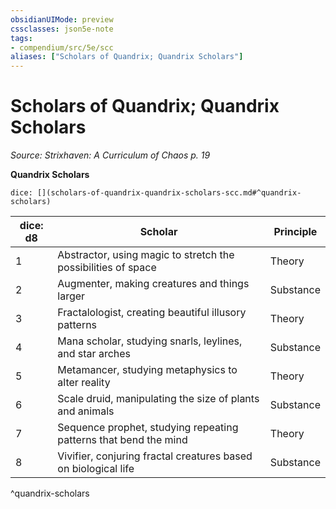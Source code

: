 ```yaml
---
obsidianUIMode: preview
cssclasses: json5e-note
tags:
- compendium/src/5e/scc
aliases: ["Scholars of Quandrix; Quandrix Scholars"]
---
```

# Scholars of Quandrix; Quandrix Scholars
*Source: Strixhaven: A Curriculum of Chaos p. 19* 

**Quandrix Scholars**

`dice: [](scholars-of-quandrix-quandrix-scholars-scc.md#^quandrix-scholars)`

| dice: d8 | Scholar | Principle |
|----------|---------|-----------|
| 1 | Abstractor, using magic to stretch the possibilities of space | Theory |
| 2 | Augmenter, making creatures and things larger | Substance |
| 3 | Fractalologist, creating beautiful illusory patterns | Theory |
| 4 | Mana scholar, studying snarls, leylines, and star arches | Substance |
| 5 | Metamancer, studying metaphysics to alter reality | Theory |
| 6 | Scale druid, manipulating the size of plants and animals | Substance |
| 7 | Sequence prophet, studying repeating patterns that bend the mind | Theory |
| 8 | Vivifier, conjuring fractal creatures based on biological life | Substance |
^quandrix-scholars
